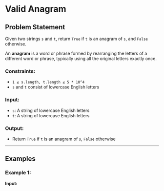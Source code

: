 # Valid Anagram

## Problem Statement

Given two strings `s` and `t`, return `True` if `t` is an anagram of `s`, and `False` otherwise.

An **anagram** is a word or phrase formed by rearranging the letters of a different word or phrase, typically using all the original letters exactly once.

### Constraints:

- `1 ≤ s.length, t.length ≤ 5 * 10^4`
- `s` and `t` consist of lowercase English letters

### Input:

- `s`: A string of lowercase English letters
- `t`: A string of lowercase English letters

### Output:

- Return `True` if `t` is an anagram of `s`, `False` otherwise

---

## Examples

### Example 1:

**Input:**
